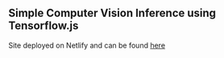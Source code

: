 ## Simple Computer Vision Inference using Tensorflow.js

Site deployed on Netlify and can be found [here](https://simple-cv-inference-tfjs.netlify.app)